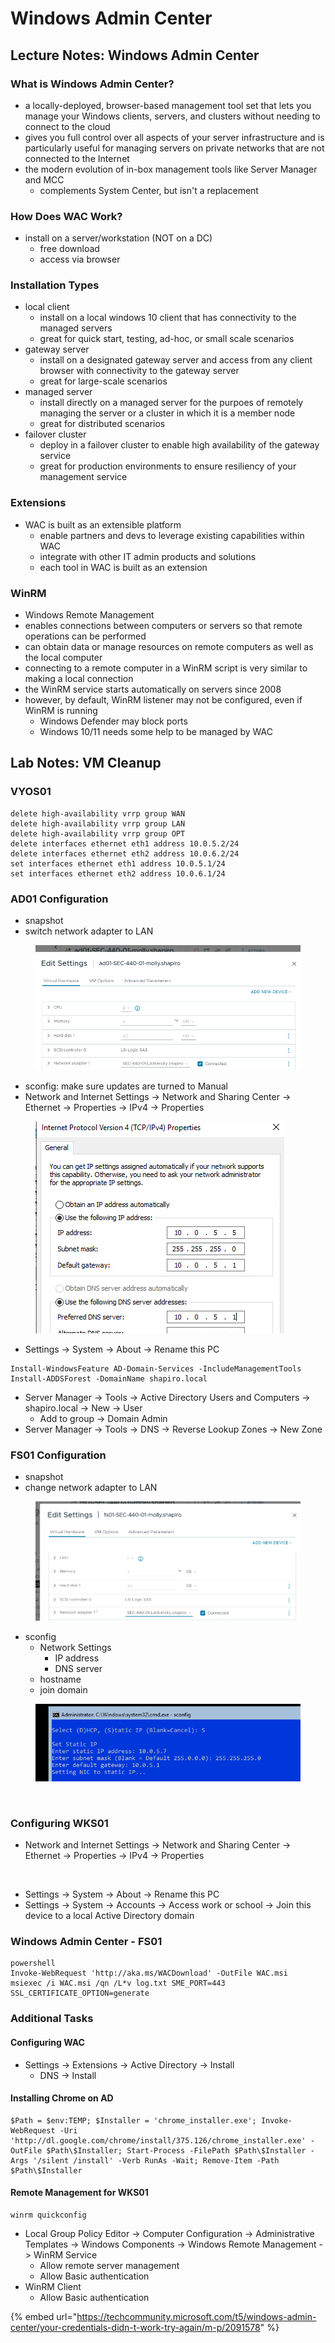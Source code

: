 # Windows Admin Center

## Lecture Notes: Windows Admin Center

### What is Windows Admin Center?

* a locally-deployed, browser-based management tool set that lets you manage your Windows clients, servers, and clusters without needing to connect to the cloud
* gives you full control over all aspects of your server infrastructure and is particularly useful for managing servers on private networks that are not connected to the Internet
* the modern evolution of in-box management tools like Server Manager and MCC
  * complements System Center, but isn't a replacement

### How Does WAC Work?

* install on a server/workstation (NOT on a DC)
  * free download
  * access via browser

### Installation Types

* local client
  * install on a local windows 10 client that has connectivity to the managed servers
  * great for quick start, testing, ad-hoc, or small scale scenarios
* gateway server
  * install on a designated gateway server and access from any client browser with connectivity to the gateway server
  * great for large-scale scenarios
* managed server
  * install directly on a managed server for the purpoes of remotely managing the server or a cluster in which it is a member node
  * great for distributed scenarios
* failover cluster
  * deploy in a failover cluster to enable high availability of the gateway service
  * great for production environments to ensure resiliency of your management service

### Extensions

* WAC is built as an extensible platform
  * enable partners and devs to leverage existing capabilities within WAC
  * integrate with other IT admin products and solutions
  * each tool in WAC is built as an extension

### WinRM

* Windows Remote Management
* enables connections between computers or servers so that remote operations can be performed
* can obtain data or manage resources on remote computers as well as the local computer
* connecting to a remote computer in a WinRM script is very similar to making a local connection
* the WinRM service starts automatically on servers since 2008
* however, by default, WinRM listener may not be configured, even if WinRM is running
  * Windows Defender may block ports
  * Windows 10/11 needs some help to be managed by WAC

## Lab Notes: VM Cleanup

### VYOS01

```
delete high-availability vrrp group WAN
delete high-availability vrrp group LAN
delete high-availability vrrp group OPT
delete interfaces ethernet eth1 address 10.0.5.2/24
delete interfaces ethernet eth2 address 10.0.6.2/24
set interfaces ethernet eth1 address 10.0.5.1/24
set interfaces ethernet eth2 address 10.0.6.1/24
```

### AD01 Configuration

* snapshot
* switch network adapter to LAN

<figure><img src=".gitbook/assets/{2B31BE9E-F6CD-4CD4-8780-82DAD97F5887}.png" alt=""><figcaption></figcaption></figure>

* sconfig: make sure updates are turned to Manual
* Network and Internet Settings -> Network and Sharing Center -> Ethernet -> Properties -> IPv4 -> Properties

<figure><img src=".gitbook/assets/{339DCEF2-6E84-44FF-B69F-649469FAB876}.png" alt=""><figcaption></figcaption></figure>

* Settings -> System -> About -> Rename this PC

```
Install-WindowsFeature AD-Domain-Services -IncludeManagementTools
Install-ADDSForest -DomainName shapiro.local
```

* Server Manager -> Tools -> Active Directory Users and Computers -> shapiro.local -> New -> User
  * Add to group -> Domain Admin
* Server Manager -> Tools -> DNS -> Reverse Lookup Zones -> New Zone

### FS01 Configuration

* snapshot
* change network adapter to LAN

<figure><img src=".gitbook/assets/{29E7A969-F5A4-4CB5-835F-89A186693232}.png" alt=""><figcaption></figcaption></figure>

* sconfig
  * Network Settings
    * IP address
    * DNS server
  * hostname
  * join domain

<figure><img src=".gitbook/assets/{744CEB1B-F8B7-421C-99EC-2213B59CDFFA}.png" alt=""><figcaption></figcaption></figure>

<figure><img src=".gitbook/assets/Screenshot 2024-10-13 at 9.54.16 AM.png" alt=""><figcaption></figcaption></figure>

### Configuring WKS01

* Network and Internet Settings -> Network and Sharing Center -> Ethernet -> Properties -> IPv4 -> Properties

<figure><img src=".gitbook/assets/Screenshot 2024-10-13 at 9.58.37 AM.png" alt=""><figcaption></figcaption></figure>

* Settings -> System -> About -> Rename this PC
* Settings -> System -> Accounts -> Access work or school -> Join this device to a local Active Directory domain

### Windows Admin Center - FS01

```
powershell
Invoke-WebRequest 'http://aka.ms/WACDownload' -OutFile WAC.msi
msiexec /i WAC.msi /qn /L*v log.txt SME_PORT=443 SSL_CERTIFICATE_OPTION=generate
```

### Additional Tasks

#### Configuring WAC

* Settings -> Extensions -> Active Directory -> Install
  * DNS -> Install

#### Installing Chrome on AD

```
$Path = $env:TEMP; $Installer = 'chrome_installer.exe'; Invoke-WebRequest -Uri 'http://dl.google.com/chrome/install/375.126/chrome_installer.exe' -OutFile $Path\$Installer; Start-Process -FilePath $Path\$Installer -Args '/silent /install' -Verb RunAs -Wait; Remove-Item -Path $Path\$Installer
```

#### Remote Management for WKS01

```
winrm quickconfig
```

* Local Group Policy Editor -> Computer Configuration -> Administrative Templates -> Windows Components -> Windows Remote Management -> WinRM Service
  * Allow remote server management
  * Allow Basic authentication
* WinRM Client
  * Allow Basic authentication

{% embed url="https://techcommunity.microsoft.com/t5/windows-admin-center/your-credentials-didn-t-work-try-again/m-p/2091578" %}

<figure><img src=".gitbook/assets/Screenshot 2024-10-13 at 11.51.41 AM.png" alt=""><figcaption></figcaption></figure>
